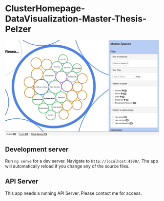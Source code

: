 # ClusterHomepage-DataVisualization-Master-Thesis-Pelzer

![Bild](https://raw.githubusercontent.com/pelzerim/ClusterHomepage-DataVisualization-Master-Thesis-Pelzer/master/DataVisZoomInstanz.png)

## Development server
Run `ng serve` for a dev server. Navigate to `http://localhost:4200/`. The app will automatically reload if you change any of the source files.

## API Server
This app needs a running API Server. Please contact me for access.
